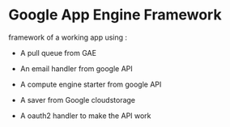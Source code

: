 
# Google App Engine Framework

framework of a working app using :

- A pull queue from GAE

- An email handler from google API

- A compute engine starter from google API

- A saver from Google cloudstorage

- A oauth2 handler to make the API work

